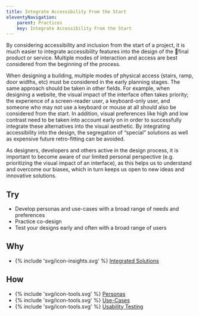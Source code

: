```yaml
---
title: Integrate Accessibility From the Start
eleventyNavigation:
    parent: Practices
    key: Integrate Accessibility From the Start
---
```


By considering accessibility and inclusion from the start of a project, it is much easier to integrate accessibility
features into the design of the final product or service. Multiple modes of interaction and access are best considered
from the beginning of the process.

When designing a building, multiple modes of physical access (stairs, ramp, door widths, etc) must be considered in the
early planning stages. The same approach should be taken in other fields. For example, when designing a website, the
visual impact of the interface often takes priority; the experience of a screen-reader user, a keyboard-only user, and
someone who may not use a keyboard or mouse at all should also be considered from the start. In addition, visual
preferences like high and low contrast need to be taken into account early on in order to successfully integrate these
alternatives into the visual aesthetic. By integrating accessibility into the design, the segregation of “special”
solutions as well as expensive future retro-fitting can be avoided.

As designers, developers and others active in the design process, it is important to become aware of our limited
personal perspective (e.g. prioritizing the visual impact of an interface), as this helps us to understand and overcome
our biases, which in turn keeps us open to new ideas and innovative solutions.

## Try

* Develop personas and use-cases with a broad range of needs and preferences
* Practice co-design
* Test your designs early and often with a broad range of users

## Why

* {% include 'svg/icon-insights.svg' %} [Integrated Solutions](../../insights/integrated-solutions/)

## How

* {% include 'svg/icon-tools.svg' %} [Personas](../../tools/personas/)
* {% include 'svg/icon-tools.svg' %} [Use-Cases](../../tools/use-cases/)
* {% include 'svg/icon-tools.svg' %} [Usability Testing](../../tools/usability-testing/)
